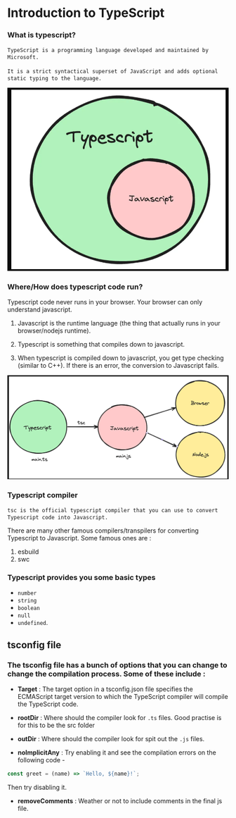# Introduction to TypeScript

### What is typescript?

    TypeScript is a programming language developed and maintained by Microsoft. 

    It is a strict syntactical superset of JavaScript and adds optional static typing to the language.

<img src="./assets/Pic-1.png" />

### Where/How does typescript code run?

Typescript code never runs in your browser. Your browser can only understand javascript. 

1) Javascript is the runtime language (the thing that actually runs in your browser/nodejs runtime).

2) Typescript is something that compiles down to javascript.

3) When typescript is compiled down to javascript, you get type checking (similar to C++). If there is an error, the conversion to Javascript fails. 

<img src="./assets/Pic-2.png" />

### Typescript compiler

    tsc is the official typescript compiler that you can use to convert Typescript code into Javascript.

There are many other famous compilers/transpilers for converting Typescript to Javascript. Some famous ones are :

1) esbuild
2) swc

### Typescript provides you some basic types
- `number `
- `string`
- `boolean`
- `null`
- `undefined`.

## tsconfig file

### The tsconfig file has a bunch of options that you can change to change the compilation process. Some of these include : 

- **Target** : The target option in a tsconfig.json file specifies the ECMAScript target version to which the TypeScript compiler will compile the TypeScript code.

- **rootDir** : Where should the compiler look for `.ts` files. Good practise is for this to be the src folder

- **outDir** : Where should the compiler look for spit out the `.js` files.

- **noImplicitAny** : Try enabling it and see the compilation errors on the following code - 
```javascript
const greet = (name) => `Hello, ${name}!`;
```
Then try disabling it.

- **removeComments** : Weather or not to include comments in the final js file.